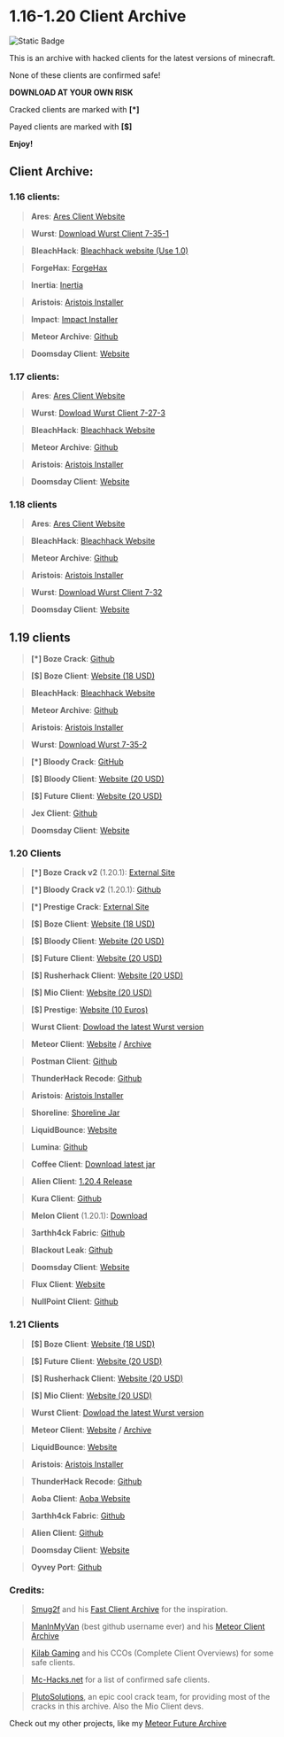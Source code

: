 # 1.16-1.20 Client Archive

![Static Badge](https://img.shields.io/badge/Made%20By%20-%20Wizard_11%20-%20purple)

This is an archive with hacked clients for the latest versions of minecraft. 

None of these clients are confirmed safe! 

**DOWNLOAD AT YOUR OWN RISK**

Cracked clients are marked with **[*]**

Payed clients are marked with **[$]**

**Enjoy!**

## Client Archive:

### 1.16 clients:

> **Ares**: [Ares Client Website](https://aresclient.org/download)

> **Wurst**: [Download Wurst Client 7-35-1](https://www.wurstclient.net/updates/wurst-7-35-1/)

> **BleachHack**: [Bleachhack website (Use 1.0)](https://bleachhack.org/downloads.html)

> **ForgeHax**: [ForgeHax](https://github.com/fr1kin/ForgeHax)

> **Inertia**: [Inertia](https://inertiaclient.com/)

> **Aristois**: [Aristois Installer](https://aristois.net/)

> **Impact**: [Impact Installer](https://impactclient.net/)

> **Meteor Archive**: [Github](https://github.com/ManInMyVan/meteor-archive)

> **Doomsday Client**: [Website](https://doomsdayclient.com/)

### 1.17 clients:

> **Ares**: [Ares Client Website](https://aresclient.org/download)

> **Wurst**: [Dowload Wurst Client 7-27-3](https://www.wurstclient.net/updates/wurst-7-27-3/)

> **BleachHack**: [Bleachhack Website](https://bleachhack.org/)

> **Meteor Archive**: [Github](https://github.com/ManInMyVan/meteor-archive)

> **Aristois**: [Aristois Installer](https://aristois.net/)

> **Doomsday Client**: [Website](https://doomsdayclient.com/)

### 1.18 clients

> **Ares**: [Ares Client Website](https://aresclient.org/download)

> **BleachHack**: [Bleachhack Website](https://bleachhack.org/)

> **Meteor Archive**: [Github](https://github.com/ManInMyVan/meteor-archive)

> **Aristois**: [Aristois Installer](https://aristois.net/)

> **Wurst**: [Download Wurst Client 7-32](https://www.wurstclient.net/updates/wurst-7-32)

> **Doomsday Client**: [Website](https://doomsdayclient.com/)

## 1.19 clients

> **[*] Boze Crack**: [Github](https://github.com/PlutoSolutions/Boze)

> **[$] Boze Client**: [Website (18 USD)](https://boze.dev/)

> **BleachHack**: [Bleachhack Website](https://bleachhack.org/)

> **Meteor Archive**: [Github](https://github.com/ManInMyVan/meteor-archive)

> **Aristois**: [Aristois Installer](https://aristois.net/)

> **Wurst**: [Download Wurst 7-35-2](https://www.wurstclient.net/updates/wurst-7-35-2)

> **[*] Bloody Crack**: [GitHub](https://github.com/PlutoSolutions/BloodyClient)

> **[$] Bloody Client**: [Website (20 USD)](https://bloody-client.site/)

> **[$] Future Client**: [Website (20 USD)](https://www.futureclient.net/)

> **Jex Client**: [Github](https://github.com/DustinRepo/JexClient)

> **Doomsday Client**: [Website](https://doomsdayclient.com/) 

### 1.20 Clients

> **[*] Boze Crack v2** (1.20.1): [External Site](https://crystalpvp.ru/bozeupdate/)

> **[*] Bloody Crack v2** (1.20.1): [Github](https://github.com/PlutoSolutions/BLOODYCLIENT1.0.0)

> **[*] Prestige Crack**: [External Site](https://crystalpvp.ru/prestige)

> **[$] Boze Client**: [Website (18 USD)](https://boze.dev/)

> **[$] Bloody Client**: [Website (20 USD)](https://bloody-client.site/)

> **[$] Future Client**: [Website (20 USD)](https://www.futureclient.net/)

> **[$] Rusherhack Client**: [Website (20 USD)](https://rusherhack.org/)

> **[$] Mio Client**: [Website (20 USD)](https://www.mioclient.me/)

> **[$] Prestige**: [Website (10 Euros)](https://prestigeclient.vip/) 

> **Wurst Client**: [Dowload the latest Wurst version](https://www.wurstclient.net/download/)

> **Meteor Client**: [Website](https://meteorclient.com/) **/** [Archive](https://github.com/ManInMyVan/meteor-archive)

> **Postman Client**: [Github](https://github.com/srgantmoomoo/postman?tab=readme-ov-file)

> **ThunderHack Recode**: [Github](https://github.com/Pan4ur/ThunderHack-Recode)

> **Aristois**: [Aristois Installer](https://aristois.net/)

> **Shoreline**: [Shoreline Jar](https://github.com/Smug2f/Fast-Client-Archive/releases/download/v1.0.0/shoreline-1.0.jar) 

> **LiquidBounce**: [Website](https://liquidbounce.net/download)

> **Lumina**: [Github](https://github.com/LuminaDevelopment/LuminaClient)

> **Coffee Client**: [Download latest jar](https://github.com/Coffee-Client/Coffee/tree/master/bin)

> **Alien Client**: [1.20.4 Release](https://github.com/iM4dCat/Alien/releases/tag/1.3.7)

> **Kura Client**: [Github](https://github.com/ApertureStatic/KuraNG-Public-Edition/)

> **Melon Client** (1.20.1): [Download](https://github.com/Smug2f/Fast-Client-Archive/releases/download/v1.0.0/MelonRewrite.jar) 

> **3arthh4ck Fabric**: [Github](https://github.com/3arthh4ckDevelopment/3arthh4ck-Fabric)

> **Blackout Leak**: [Github](https://github.com/AGENTISNUM1/Blackout-Leak/blob/main/blackout%202.0.jar)

> **Doomsday Client**: [Website](https://doomsdayclient.com/)

> **Flux Client**: [Website](https://flux.today/)

> **NullPoint Client**: [Github](https://github.com/KgDW/NullPoint-Fabric) 

### 1.21 Clients

> **[$] Boze Client**: [Website (18 USD)](https://boze.dev/)

> **[$] Future Client**: [Website (20 USD)](https://www.futureclient.net/)

> **[$] Rusherhack Client**: [Website (20 USD)](https://rusherhack.org/)

> **[$] Mio Client**: [Website (20 USD)](https://www.mioclient.me/)

> **Wurst Client**: [Dowload the latest Wurst version](https://www.wurstclient.net/download/)

> **Meteor Client**: [Website](https://meteorclient.com/) **/** [Archive](https://github.com/ManInMyVan/meteor-archive)

> **LiquidBounce**: [Website](https://liquidbounce.net/download)

> **Aristois**: [Aristois Installer](https://aristois.net/)

> **ThunderHack Recode**: [Github](https://github.com/Pan4ur/ThunderHack-Recode)

> **Aoba Client**: [Aoba Website](https://www.aobaclient.com/download)

> **3arthh4ck Fabric**: [Github](https://github.com/3arthh4ckDevelopment/3arthh4ck-Fabric)

> **Alien Client**: [Github](https://github.com/iM4dCat/Alien/releases)

> **Doomsday Client**: [Website](https://doomsdayclient.com/)

>  **Oyvey Port**: [Github](https://github.com/mioclient/oyvey-ported)
 

### Credits: 

> [Smug2f](https://github.com/Smug2f) and his [Fast Client Archive](https://github.com/Smug2f/Fast-Client-Archive) for the inspiration.

> [ManInMyVan](https://github.com/ManInMyVan) (best github username ever) and his [Meteor Client Archive](https://github.com/ManInMyVan/meteor-archive)

> [Kilab Gaming](https://www.youtube.com/@KiLABGaming) and his CCOs (Complete Client Overviews) for some safe clients.

> [Mc-Hacks.net](https://mc-hacks.net/) for a list of confirmed safe clients.

> [PlutoSolutions](crystalpvp.ru), an epic cool crack team, for providing most of the cracks in this archive. Also the Mio Client devs.

Check out my other projects, like my [Meteor Future Archive](https://github.com/AGENTISNUM1/meteor-future)
